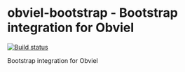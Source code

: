 # obviel-bootstrap - Bootstrap integration for Obviel #

[![Build status](https://secure.travis-ci.org/robgietema/obviel-bootstrap.png?branch=master)](http://travis-ci.org/robgietema/obviel-bootstrap/)

Bootstrap integration for Obviel
